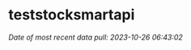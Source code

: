 
<!-- README.md is generated from README.Rmd. Please edit that file -->

# teststocksmartapi

*Date of most recent data pull: 2023-10-26 06:43:02*
